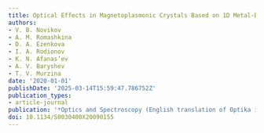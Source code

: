 ```yaml
---
title: Optical Effects in Magnetoplasmonic Crystals Based on 1D Metal-Dielectric Lattice
authors:
- V. B. Novikov
- A. M. Romashkina
- D. A. Ezenkova
- I. A. Rodionov
- K. N. Afanas’ev
- A. V. Baryshev
- T. V. Murzina
date: '2020-01-01'
publishDate: '2025-03-14T15:59:47.786752Z'
publication_types:
- article-journal
publication: '*Optics and Spectroscopy (English translation of Optika i Spektroskopiya)*'
doi: 10.1134/S0030400X20090155
---
```

